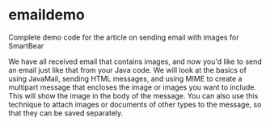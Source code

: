 emaildemo
=========

Complete demo code for the article on sending email with images for SmartBear

We have all received email that contains images, and now you'd like to send an email just like that from your Java code.  We will look at the basics of using JavaMail, sending HTML messages, and using MIME to create a multipart message that encloses the image or images you want to include.  This will show the image in the body of the message.  You can also use this technique to attach images or documents of other types to the message, so that they can be saved separately.